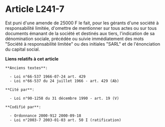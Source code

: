 # Article L241-7

Est puni d'une amende de 25000 F le fait, pour les gérants d'une société à responsabilité limitée, d'omettre de mentionner
sur tous actes ou sur tous documents émanant de la société et destinés aux tiers, l'indication de sa dénomination sociale,
précédée ou suivie immédiatement des mots "Société à responsabilité limitée" ou des initiales "SARL" et de l'énonciation du
capital social.

**Liens relatifs à cet article**

	**Anciens textes**:

	  - Loi n°66-537 1966-07-24 art. 429
	  - Loi n°66-537 du 24 juillet 1966 - art. 429 (Ab)

	**Cité par**:

	  - Loi n°90-1258 du 31 décembre 1990 - art. 19 (V)

	**Codifié par**:

	  - Ordonnance 2000-912 2000-09-18
	  - Loi n°2003-7 2003-01-03 art. 50 I (ratification)
